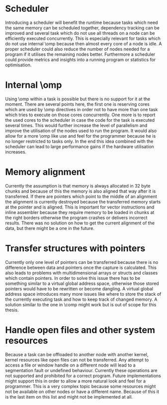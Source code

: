 # Scheduler
Introducing a scheduler will benefit the runtime because tasks which need the same memory can be scheduled together,
dependency tracking can be improved and several task which do not use all threads on a node can be efficiently executed
concurrently.
This is especially relevant for tasks which do not use internal \omp because then almost every core of a node is idle.
A proper scheduler could also reduce the number of nodes needed for a program if it utilises the remaining nodes better.
Furthermore a scheduler could provide metrics and insights into a running program or statistics for optimisation.

# Internal \omp
Using \omp within a task is possible but there is no support for it at the moment.
There are several points here, the first one is reserving cores which are used by \omp directives in order not to have
more than one task which tries to execute on those cores concurrently.
One more is to report the used cores to the scheduler in case the code for the task is executed several times.
This would further increase the level of parallelism and improve the utilisation of the nodes used to run the program.
It would also allow for a more \omp like use and feel for the programmer because he is no longer restricted to tasks 
only.
In the end this idea combined with the scheduler can lead to large performance gains if the hardware utilisation
increases.

# Memory alignment
Currently the assumption is that memory is always allocated in 32 byte chunks and because of this the memory is also
aligned that way after it is transferred. 
If there are pointers which point to the middle of an alignment the alignment is currently destroyed because the 
transferred memory starts at the pointer and is aligned.
This is important for vector instructions and inline assembler because they require memory to be loaded in chunks
at the right borders otherwise the program crashes or delivers incorrect results.
There was no solution on how to get the current alignment of the data, but there might be a one in the future.

# Transfer structures with pointers
Currently only one level of pointers can be transferred because there is no difference between data and pointers once
the capture is calculated. 
This also leads to problems with multidimensional arrays or structs and classes which contain pointers.
In order to solve this issue there has to be something similar to a virtual global address space, otherwise those stored
pointers would have to be rewritten or become dangling.
A virtual global address space introduces many more issues like where to store the stack of the currently executing task
and how to keep track of changed memory. 
A solution similar to the one in \comp might work but is out of scope for this thesis.

# Handle open files and other system resources
Because a task can be offloaded to another node with another kernel, kernel resources like open files can not be
transferred.
Any attempt to access a file or window handle on a different node will lead to a segmentation fault or undefined
behaviour.
Currently these operations are not supported and prohibited for a correct program.
Future implementations might support this in order to allow a more natural look and feel for a programmer.
This is a very complex topic because some resources might not be available on other nodes or have a different name.
Because of this it is the last item on this list and might not be implemented at all.